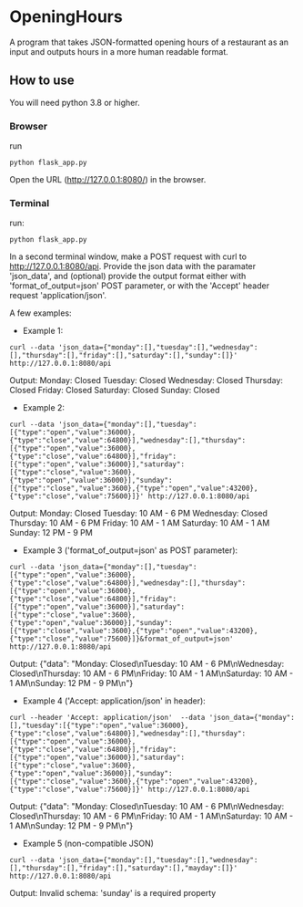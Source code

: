# OpeningHours
A program that takes JSON-formatted opening hours of a restaurant as an input and outputs hours in a more human readable format.

## How to use
You will need python 3.8 or higher.
### Browser
run 
```console
python flask_app.py
```
Open the URL (http://127.0.0.1:8080/) in the browser.

### Terminal
run:
```console
python flask_app.py
```
In a second terminal window, make a POST request with curl to http://127.0.0.1:8080/api. Provide the json data with the paramater 'json_data', and (optional) provide the output format either with 'format_of_output=json' POST parameter, or with the 'Accept' header request 'application/json'.

A few examples:
* Example 1:
```console
curl --data 'json_data={"monday":[],"tuesday":[],"wednesday":[],"thursday":[],"friday":[],"saturday":[],"sunday":[]}' http://127.0.0.1:8080/api
```

Output:
Monday: Closed
Tuesday: Closed
Wednesday: Closed
Thursday: Closed
Friday: Closed
Saturday: Closed
Sunday: Closed

* Example 2:
```console
curl --data 'json_data={"monday":[],"tuesday":[{"type":"open","value":36000},{"type":"close","value":64800}],"wednesday":[],"thursday":[{"type":"open","value":36000},{"type":"close","value":64800}],"friday":[{"type":"open","value":36000}],"saturday":[{"type":"close","value":3600},{"type":"open","value":36000}],"sunday":[{"type":"close","value":3600},{"type":"open","value":43200},{"type":"close","value":75600}]}' http://127.0.0.1:8080/api
```

Output:
Monday: Closed
Tuesday: 10 AM - 6 PM
Wednesday: Closed
Thursday: 10 AM - 6 PM
Friday: 10 AM - 1 AM
Saturday: 10 AM - 1 AM
Sunday: 12 PM - 9 PM

* Example 3 ('format_of_output=json' as POST parameter):
```console
curl --data 'json_data={"monday":[],"tuesday":[{"type":"open","value":36000},{"type":"close","value":64800}],"wednesday":[],"thursday":[{"type":"open","value":36000},{"type":"close","value":64800}],"friday":[{"type":"open","value":36000}],"saturday":[{"type":"close","value":3600},{"type":"open","value":36000}],"sunday":[{"type":"close","value":3600},{"type":"open","value":43200},{"type":"close","value":75600}]}&format_of_output=json' http://127.0.0.1:8080/api
```

Output:
{"data": "Monday: Closed\nTuesday: 10 AM - 6 PM\nWednesday: Closed\nThursday: 10 AM - 6 PM\nFriday: 10 AM - 1 AM\nSaturday: 10 AM - 1 AM\nSunday: 12 PM - 9 PM\n"}

* Example 4 ('Accept: application/json' in header):
```console
curl --header 'Accept: application/json'  --data 'json_data={"monday":[],"tuesday":[{"type":"open","value":36000},{"type":"close","value":64800}],"wednesday":[],"thursday":[{"type":"open","value":36000},{"type":"close","value":64800}],"friday":[{"type":"open","value":36000}],"saturday":[{"type":"close","value":3600},{"type":"open","value":36000}],"sunday":[{"type":"close","value":3600},{"type":"open","value":43200},{"type":"close","value":75600}]}' http://127.0.0.1:8080/api
```

Output:
{"data": "Monday: Closed\nTuesday: 10 AM - 6 PM\nWednesday: Closed\nThursday: 10 AM - 6 PM\nFriday: 10 AM - 1 AM\nSaturday: 10 AM - 1 AM\nSunday: 12 PM - 9 PM\n"}

* Example 5 (non-compatible JSON)
```console
curl --data 'json_data={"monday":[],"tuesday":[],"wednesday":[],"thursday":[],"friday":[],"saturday":[],"mayday":[]}' http://127.0.0.1:8080/api
```

Output:
Invalid schema: 'sunday' is a required property